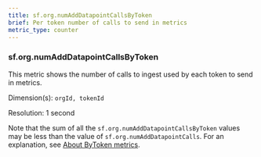 ```yaml
---
title: sf.org.numAddDatapointCallsByToken
brief: Per token number of calls to send in metrics
metric_type: counter
---
```

### sf.org.numAddDatapointCallsByToken

This metric shows the number of calls to ingest used by each token to send in metrics.

Dimension(s): `orgId, tokenId`

Resolution: 1 second

Note that the sum of all the `sf.org.numAddDatapointCallsByToken` values may be less than the value of `sf.org.numAddDatapointCalls`. For an explanation, see [About ByToken metrics](../readme.md#bytoken).
